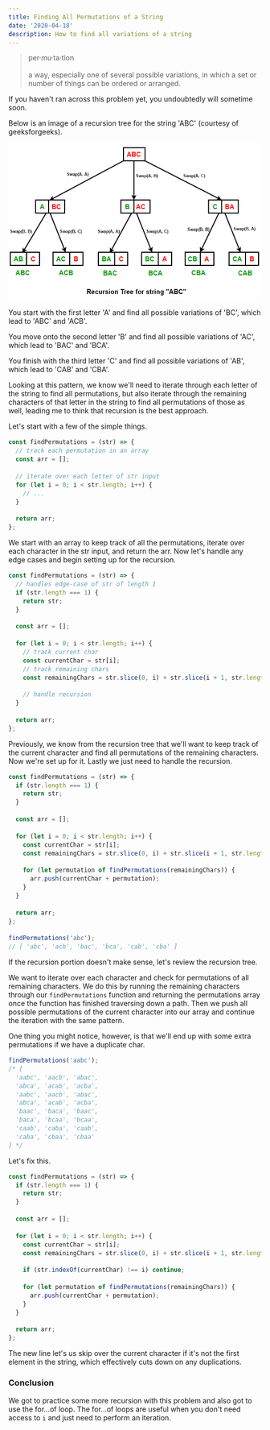 ```yaml
---
title: Finding All Permutations of a String
date: '2020-04-18'
description: How to find all variations of a string
---
```


<blockquote>
per·mu·ta·tion
<br>
<br>
a way, especially one of several possible variations, in which a set or number of things can be ordered or arranged.
</blockquote>

If you haven't ran across this problem yet, you undoubtedly will sometime soon.

Below is an image of a recursion tree for the string 'ABC' (courtesy of geeksforgeeks).

<img src="./tree.png" />

You start with the first letter 'A' and find all possible variations of 'BC', which lead to 'ABC' and 'ACB'.

You move onto the second letter 'B' and find all possible variations of 'AC', which lead to 'BAC' and 'BCA'.

You finish with the third letter 'C' and find all possible variations of 'AB', which lead to 'CAB' and 'CBA'.

Looking at this pattern, we know we'll need to iterate through each letter of the string to find all permutations, but also iterate through the remaining characters of that letter in the string to find all permutations of those as well, leading me to think that recursion is the best approach.

Let's start with a few of the simple things.

```javascript
const findPermutations = (str) => {
  // track each permutation in an array
  const arr = [];

  // iterate over each letter of str input
  for (let i = 0; i < str.length; i++) {
    // ...
  }

  return arr;
};
```

We start with an array to keep track of all the permutations, iterate over each character in the str input, and return the arr. Now let's handle any edge cases and begin setting up for the recursion.

```javascript
const findPermutations = (str) => {
  // handles edge-case of str of length 1
  if (str.length === 1) {
    return str;
  }

  const arr = [];

  for (let i = 0; i < str.length; i++) {
    // track current char
    const currentChar = str[i];
    // track remaining chars
    const remainingChars = str.slice(0, i) + str.slice(i + 1, str.length);

    // handle recursion
  }

  return arr;
};
```

Previously, we know from the recursion tree that we'll want to keep track of the current character and find all permutations of the remaining characters. Now we're set up for it. Lastly we just need to handle the recursion.

```javascript
const findPermutations = (str) => {
  if (str.length === 1) {
    return str;
  }

  const arr = [];

  for (let i = 0; i < str.length; i++) {
    const currentChar = str[i];
    const remainingChars = str.slice(0, i) + str.slice(i + 1, str.length);

    for (let permutation of findPermutations(remainingChars)) {
      arr.push(currentChar + permutation);
    }
  }

  return arr;
};

findPermutations('abc');
// [ 'abc', 'acb', 'bac', 'bca', 'cab', 'cba' ]
```

If the recursion portion doesn't make sense, let's review the recursion tree.

We want to iterate over each character and check for permutations of all remaining characters.
We do this by running the remaining characters through our <code>findPermutations</code> function
and returning the permutations array once the function has finished traversing down a path.
Then we push all possible permutations of the current character into our array and continue the iteration
with the same pattern.

One thing you might notice, however, is that we'll end up with some extra permutations if we have a duplicate char.

```javascript
findPermutations('aabc');
/* [
  'aabc', 'aacb', 'abac',
  'abca', 'acab', 'acba',
  'aabc', 'aacb', 'abac',
  'abca', 'acab', 'acba',
  'baac', 'baca', 'baac',
  'baca', 'bcaa', 'bcaa',
  'caab', 'caba', 'caab',
  'caba', 'cbaa', 'cbaa'
] */
```

Let's fix this.

```javascript
const findPermutations = (str) => {
  if (str.length === 1) {
    return str;
  }

  const arr = [];

  for (let i = 0; i < str.length; i++) {
    const currentChar = str[i];
    const remainingChars = str.slice(0, i) + str.slice(i + 1, str.length);

    if (str.indexOf(currentChar) !== i) continue;

    for (let permutation of findPermutations(remainingChars)) {
      arr.push(currentChar + permutation);
    }
  }

  return arr;
};
```

The new line let's us skip over the current character if it's not the first element in the string,
which effectively cuts down on any duplications.

<h3>Conclusion</h3>

We got to practice some more recursion with this problem and also got to use the for...of loop.
The for...of loops are useful when you don't need access to <code>i</code> and just need to perform an iteration.
